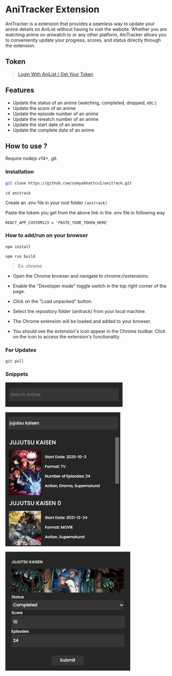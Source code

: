 # AniTracker Extension

AniTracker is a extension that provides a seamless way to update your anime details on AniList without having to visit the website. Whether you are watching anime on aniwatch.to or any other platform, AniTracker allows you to conveniently update your progress, scores, and status directly through the extension.

## Token
> [Login With AniList / Get Your Token](https://anilist.co/api/v2/oauth/authorize?client_id=13617&response_type=token)


## Features

* Update the status of an anime (watching, completed, dropped, etc.)
* Update the score of an anime
* Update the episode number of an anime
* Update the rewatch number of an anime
* Update the start date of an anime
* Update the complete date of an anime


## How to use ?
Require nodejs v14+, git.

### Installation
```sh
git clone https://github.com/somyabhattcu1/anitrack.git
```
```
cd anitrack
```
Create an .env file in your root folder ```(anitrack)```

Paste the tokem you get from the above link in the .env file in following way


```
REACT_APP_CUSTOM123 = 'PASTE_YOUR_TOKEN_HERE'
```

### How to add/run on your browser

```
npm install
```

```
npm run build
```

> Ex: chrome

- Open the Chrome browser and navigate to chrome://extensions.

- Enable the "Developer mode" toggle switch in the top right corner of the page.

- Click on the "Load unpacked" button.

- Select the repository folder (anitrack) from your local machine.

- The Chrome extension will be loaded and added to your browser.

- You should see the extension's icon appear in the Chrome toolbar. Click on the icon to access the extension's functionality.


### For Updates 
```
git pull
```

### Snippets
![search1](public/assets/search1.png) 

![search2](public/assets/search2.png)

![update](public/assets/update.png)








<!-- # Getting Started with Create React App

This project was bootstrapped with [Create React App](https://github.com/facebook/create-react-app).

## Available Scripts

In the project directory, you can run:

### `npm start`

Runs the app in the development mode.\
Open [http://localhost:3000](http://localhost:3000) to view it in your browser.

The page will reload when you make changes.\
You may also see any lint errors in the console.

### `npm test`

Launches the test runner in the interactive watch mode.\
See the section about [running tests](https://facebook.github.io/create-react-app/docs/running-tests) for more information.

### `npm run build`

Builds the app for production to the `build` folder.\
It correctly bundles React in production mode and optimizes the build for the best performance.

The build is minified and the filenames include the hashes.\
Your app is ready to be deployed!

See the section about [deployment](https://facebook.github.io/create-react-app/docs/deployment) for more information.

### `npm run eject`

**Note: this is a one-way operation. Once you `eject`, you can't go back!**

If you aren't satisfied with the build tool and configuration choices, you can `eject` at any time. This command will remove the single build dependency from your project.

Instead, it will copy all the configuration files and the transitive dependencies (webpack, Babel, ESLint, etc) right into your project so you have full control over them. All of the commands except `eject` will still work, but they will point to the copied scripts so you can tweak them. At this point you're on your own.

You don't have to ever use `eject`. The curated feature set is suitable for small and middle deployments, and you shouldn't feel obligated to use this feature. However we understand that this tool wouldn't be useful if you couldn't customize it when you are ready for it.

## Learn More

You can learn more in the [Create React App documentation](https://facebook.github.io/create-react-app/docs/getting-started).

To learn React, check out the [React documentation](https://reactjs.org/).

### Code Splitting

This section has moved here: [https://facebook.github.io/create-react-app/docs/code-splitting](https://facebook.github.io/create-react-app/docs/code-splitting)

### Analyzing the Bundle Size

This section has moved here: [https://facebook.github.io/create-react-app/docs/analyzing-the-bundle-size](https://facebook.github.io/create-react-app/docs/analyzing-the-bundle-size)

### Making a Progressive Web App

This section has moved here: [https://facebook.github.io/create-react-app/docs/making-a-progressive-web-app](https://facebook.github.io/create-react-app/docs/making-a-progressive-web-app)

### Advanced Configuration

This section has moved here: [https://facebook.github.io/create-react-app/docs/advanced-configuration](https://facebook.github.io/create-react-app/docs/advanced-configuration)

### Deployment

This section has moved here: [https://facebook.github.io/create-react-app/docs/deployment](https://facebook.github.io/create-react-app/docs/deployment)

### `npm run build` fails to minify

This section has moved here: [https://facebook.github.io/create-react-app/docs/troubleshooting#npm-run-build-fails-to-minify](https://facebook.github.io/create-react-app/docs/troubleshooting#npm-run-build-fails-to-minify) -->
